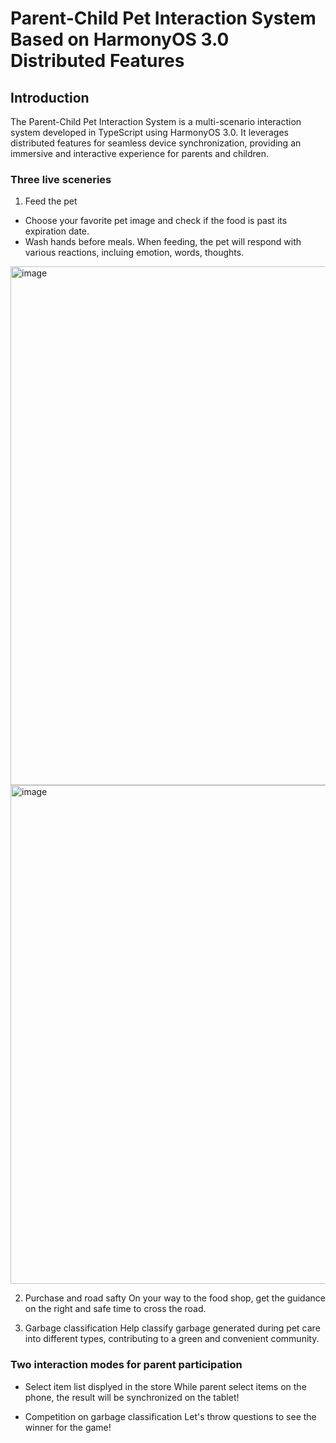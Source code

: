 # Parent-Child Pet Interaction System Based on HarmonyOS 3.0 Distributed Features

## Introduction
The Parent-Child Pet Interaction System is a multi-scenario interaction system developed in TypeScript using HarmonyOS 3.0. It leverages distributed features for seamless device synchronization, providing an immersive and interactive experience for parents and children.

### Three live sceneries
1. Feed the pet
- Choose your favorite pet image and check if the food is past its expiration date.
- Wash hands before meals. When feeding, the pet will respond with various reactions, incluing emotion, words, thoughts.

<img width="830" alt="image" src="https://github.com/user-attachments/assets/318702c2-d1bf-413d-abc0-73e3baab8e26">

<img width="798" alt="image" src="https://github.com/user-attachments/assets/642b41ce-4697-4670-9346-198a14327efc">

2. Purchase and road safty
On your way to the food shop, get the guidance on the right and safe time to cross the road.

3. Garbage classification
Help classify garbage generated during pet care into different types, contributing to a green and convenient community.

### Two interaction modes for parent participation
- Select item list displyed in the store
While parent select items on the phone, the result will be synchronized on the tablet!

- Competition on garbage classification
Let's throw questions to see the winner for the game!
